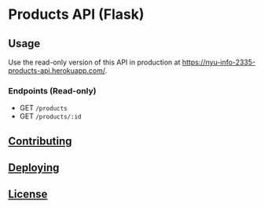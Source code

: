 # Products API (Flask)

## Usage

Use the read-only version of this API in production at https://nyu-info-2335-products-api.herokuapp.com/.

### Endpoints (Read-only)

  + GET `/products`
  + GET `/products/:id`

## [Contributing](/CONTRIBUTING.md)

## [Deploying](/DEPLOYING.md)

## [License](/LICENSE.md)
